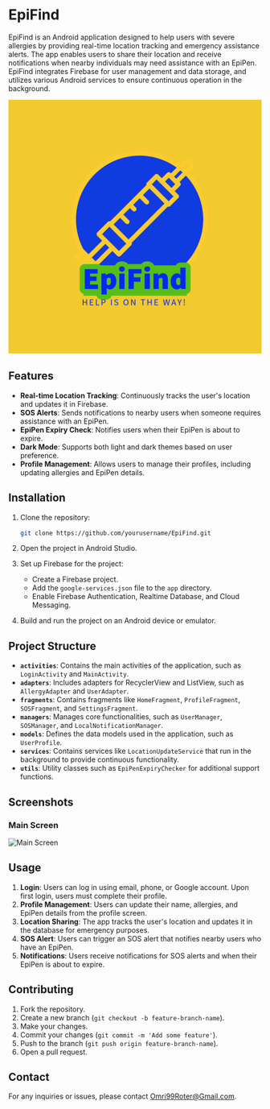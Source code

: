 # EpiFind

EpiFind is an Android application designed to help users with severe allergies by providing real-time location tracking and emergency assistance alerts. The app enables users to share their location and receive notifications when nearby individuals may need assistance with an EpiPen. EpiFind integrates Firebase for user management and data storage, and utilizes various Android services to ensure continuous operation in the background.

![EpiFind Logo](app/src/main/res/drawable/epifinlogo.png)

## Features

- **Real-time Location Tracking**: Continuously tracks the user's location and updates it in Firebase.
- **SOS Alerts**: Sends notifications to nearby users when someone requires assistance with an EpiPen.
- **EpiPen Expiry Check**: Notifies users when their EpiPen is about to expire.
- **Dark Mode**: Supports both light and dark themes based on user preference.
- **Profile Management**: Allows users to manage their profiles, including updating allergies and EpiPen details.

## Installation

1. Clone the repository:
    ```bash
    git clone https://github.com/yourusername/EpiFind.git
    ```
2. Open the project in Android Studio.

3. Set up Firebase for the project:
   - Create a Firebase project.
   - Add the `google-services.json` file to the `app` directory.
   - Enable Firebase Authentication, Realtime Database, and Cloud Messaging.

4. Build and run the project on an Android device or emulator.

## Project Structure

- **`activities`**: Contains the main activities of the application, such as `LoginActivity` and `MainActivity`.
- **`adapters`**: Includes adapters for RecyclerView and ListView, such as `AllergyAdapter` and `UserAdapter`.
- **`fragments`**: Contains fragments like `HomeFragment`, `ProfileFragment`, `SOSFragment`, and `SettingsFragment`.
- **`managers`**: Manages core functionalities, such as `UserManager`, `SOSManager`, and `LocalNotificationManager`.
- **`models`**: Defines the data models used in the application, such as `UserProfile`.
- **`services`**: Contains services like `LocationUpdateService` that run in the background to provide continuous functionality.
- **`utils`**: Utility classes such as `EpiPenExpiryChecker` for additional support functions.

## Screenshots

### Main Screen

![Main Screen](path/to/main_screen.png)

## Usage

1. **Login**: Users can log in using email, phone, or Google account. Upon first login, users must complete their profile.
2. **Profile Management**: Users can update their name, allergies, and EpiPen details from the profile screen.
3. **Location Sharing**: The app tracks the user's location and updates it in the database for emergency purposes.
4. **SOS Alert**: Users can trigger an SOS alert that notifies nearby users who have an EpiPen.
5. **Notifications**: Users receive notifications for SOS alerts and when their EpiPen is about to expire.

## Contributing

1. Fork the repository.
2. Create a new branch (`git checkout -b feature-branch-name`).
3. Make your changes.
4. Commit your changes (`git commit -m 'Add some feature'`).
5. Push to the branch (`git push origin feature-branch-name`).
6. Open a pull request.


## Contact

For any inquiries or issues, please contact [Omri99Roter@Gmail.com](mailto:your-email@example.com).
